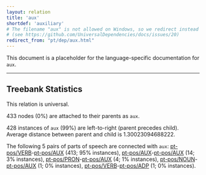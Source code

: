 ```yaml
---
layout: relation
title: 'aux'
shortdef: 'auxiliary'
# The filename "aux" is not allowed on Windows, so we redirect instead
# (see https://github.com/UniversalDependencies/docs/issues/20)
redirect_from: "pt/dep/aux.html"
---
```


This document is a placeholder for the language-specific documentation
for `aux`.

--------------------------------------------------------------------------------

## Treebank Statistics

This relation is universal.

433 nodes (0%) are attached to their parents as `aux`.

428 instances of `aux` (99%) are left-to-right (parent precedes child).
Average distance between parent and child is 1.30023094688222.

The following 5 pairs of parts of speech are connected with `aux`: [pt-pos/VERB]()-[pt-pos/AUX]() (413; 95% instances), [pt-pos/AUX]()-[pt-pos/AUX]() (14; 3% instances), [pt-pos/PRON]()-[pt-pos/AUX]() (4; 1% instances), [pt-pos/NOUN]()-[pt-pos/AUX]() (1; 0% instances), [pt-pos/VERB]()-[pt-pos/ADP]() (1; 0% instances).

